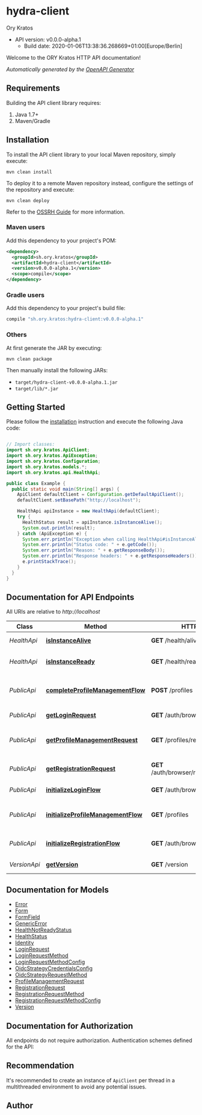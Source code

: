 # hydra-client

Ory Kratos
- API version: v0.0.0-alpha.1
  - Build date: 2020-01-06T13:38:36.268669+01:00[Europe/Berlin]

Welcome to the ORY Kratos HTTP API documentation!


*Automatically generated by the [OpenAPI Generator](https://openapi-generator.tech)*


## Requirements

Building the API client library requires:
1. Java 1.7+
2. Maven/Gradle

## Installation

To install the API client library to your local Maven repository, simply execute:

```shell
mvn clean install
```

To deploy it to a remote Maven repository instead, configure the settings of the repository and execute:

```shell
mvn clean deploy
```

Refer to the [OSSRH Guide](http://central.sonatype.org/pages/ossrh-guide.html) for more information.

### Maven users

Add this dependency to your project's POM:

```xml
<dependency>
  <groupId>sh.ory.kratos</groupId>
  <artifactId>hydra-client</artifactId>
  <version>v0.0.0-alpha.1</version>
  <scope>compile</scope>
</dependency>
```

### Gradle users

Add this dependency to your project's build file:

```groovy
compile "sh.ory.kratos:hydra-client:v0.0.0-alpha.1"
```

### Others

At first generate the JAR by executing:

```shell
mvn clean package
```

Then manually install the following JARs:

* `target/hydra-client-v0.0.0-alpha.1.jar`
* `target/lib/*.jar`

## Getting Started

Please follow the [installation](#installation) instruction and execute the following Java code:

```java

// Import classes:
import sh.ory.kratos.ApiClient;
import sh.ory.kratos.ApiException;
import sh.ory.kratos.Configuration;
import sh.ory.kratos.models.*;
import sh.ory.kratos.api.HealthApi;

public class Example {
  public static void main(String[] args) {
    ApiClient defaultClient = Configuration.getDefaultApiClient();
    defaultClient.setBasePath("http://localhost");

    HealthApi apiInstance = new HealthApi(defaultClient);
    try {
      HealthStatus result = apiInstance.isInstanceAlive();
      System.out.println(result);
    } catch (ApiException e) {
      System.err.println("Exception when calling HealthApi#isInstanceAlive");
      System.err.println("Status code: " + e.getCode());
      System.err.println("Reason: " + e.getResponseBody());
      System.err.println("Response headers: " + e.getResponseHeaders());
      e.printStackTrace();
    }
  }
}

```

## Documentation for API Endpoints

All URIs are relative to *http://localhost*

Class | Method | HTTP request | Description
------------ | ------------- | ------------- | -------------
*HealthApi* | [**isInstanceAlive**](docs/HealthApi.md#isInstanceAlive) | **GET** /health/alive | Check alive status
*HealthApi* | [**isInstanceReady**](docs/HealthApi.md#isInstanceReady) | **GET** /health/ready | Check readiness status
*PublicApi* | [**completeProfileManagementFlow**](docs/PublicApi.md#completeProfileManagementFlow) | **POST** /profiles | Complete Profile Management Flow
*PublicApi* | [**getLoginRequest**](docs/PublicApi.md#getLoginRequest) | **GET** /auth/browser/requests/login | Get Login Request
*PublicApi* | [**getProfileManagementRequest**](docs/PublicApi.md#getProfileManagementRequest) | **GET** /profiles/requests | Get Profile Management Request (via cookie)
*PublicApi* | [**getRegistrationRequest**](docs/PublicApi.md#getRegistrationRequest) | **GET** /auth/browser/requests/registration | Get Registration Request
*PublicApi* | [**initializeLoginFlow**](docs/PublicApi.md#initializeLoginFlow) | **GET** /auth/browser/login | Initialize a Login Flow
*PublicApi* | [**initializeProfileManagementFlow**](docs/PublicApi.md#initializeProfileManagementFlow) | **GET** /profiles | Initialize Profile Management Flow
*PublicApi* | [**initializeRegistrationFlow**](docs/PublicApi.md#initializeRegistrationFlow) | **GET** /auth/browser/registration | Initialize a Registration Flow
*VersionApi* | [**getVersion**](docs/VersionApi.md#getVersion) | **GET** /version | Get service version


## Documentation for Models

 - [Error](docs/Error.md)
 - [Form](docs/Form.md)
 - [FormField](docs/FormField.md)
 - [GenericError](docs/GenericError.md)
 - [HealthNotReadyStatus](docs/HealthNotReadyStatus.md)
 - [HealthStatus](docs/HealthStatus.md)
 - [Identity](docs/Identity.md)
 - [LoginRequest](docs/LoginRequest.md)
 - [LoginRequestMethod](docs/LoginRequestMethod.md)
 - [LoginRequestMethodConfig](docs/LoginRequestMethodConfig.md)
 - [OidcStrategyCredentialsConfig](docs/OidcStrategyCredentialsConfig.md)
 - [OidcStrategyRequestMethod](docs/OidcStrategyRequestMethod.md)
 - [ProfileManagementRequest](docs/ProfileManagementRequest.md)
 - [RegistrationRequest](docs/RegistrationRequest.md)
 - [RegistrationRequestMethod](docs/RegistrationRequestMethod.md)
 - [RegistrationRequestMethodConfig](docs/RegistrationRequestMethodConfig.md)
 - [Version](docs/Version.md)


## Documentation for Authorization

All endpoints do not require authorization.
Authentication schemes defined for the API:

## Recommendation

It's recommended to create an instance of `ApiClient` per thread in a multithreaded environment to avoid any potential issues.

## Author



